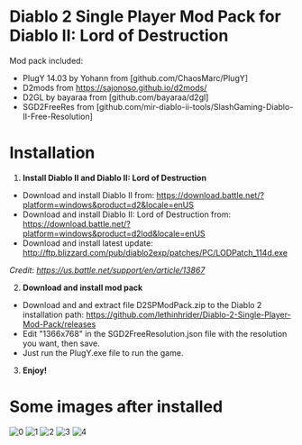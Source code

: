 # Diablo 2 Single Player Mod Pack for Diablo II: Lord of Destruction
Mod pack included:
- PlugY 14.03 by Yohann from [github.com/ChaosMarc/PlugY]
- D2mods from https://sajonoso.github.io/d2mods/
- D2GL by bayaraa from [github.com/bayaraa/d2gl]
- SGD2FreeRes from [github.com/mir-diablo-ii-tools/SlashGaming-Diablo-II-Free-Resolution]


# Installation
1. **Install Diablo II and Diablo II: Lord of Destruction**
- Download and install Diablo II from: 
https://download.battle.net/?platform=windows&product=d2&locale=enUS
- Download and install Diablo II: Lord of Destruction from: 
https://download.battle.net/?platform=windows&product=d2lod&locale=enUS
- Download and install latest update: http://ftp.blizzard.com/pub/diablo2exp/patches/PC/LODPatch_114d.exe
  
_Credit_: _https://us.battle.net/support/en/article/13867_

2. **Download and install mod pack**
- Download and and extract file D2SPModPack.zip to the Diablo 2 installation path: https://github.com/lethinhrider/Diablo-2-Single-Player-Mod-Pack/releases
- Edit "1366x768" in the SGD2FreeResolution.json file with the resolution you want, then save.
- Just run the PlugY.exe file to run the game.

3. **Enjoy!**


# Some images after installed
![0](https://github.com/lethinhrider/Diablo-2-Single-Player-Mod-Pack/assets/43519453/6d7ea121-188f-4154-bd7a-c255baea558b)
![1](https://github.com/lethinhrider/Diablo-2-Single-Player-Mod-Pack/assets/43519453/1c6cb2b5-7bf8-409e-bda6-14805a7c53d3)
![2](https://github.com/lethinhrider/Diablo-2-Single-Player-Mod-Pack/assets/43519453/8c9ed436-caaf-4480-a70b-8d936c614362)
![3](https://github.com/lethinhrider/Diablo-2-Single-Player-Mod-Pack/assets/43519453/9d08561c-3c29-484c-831f-2e4fc16f5f9e)
![4](https://github.com/lethinhrider/Diablo-2-Single-Player-Mod-Pack/assets/43519453/c6c30d4a-7132-4177-9bb2-af36e36f51db)



